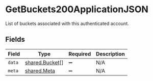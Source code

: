 # GetBuckets200ApplicationJSON

List of buckets associated with this authenticated account.


## Fields

| Field                                            | Type                                             | Required                                         | Description                                      |
| ------------------------------------------------ | ------------------------------------------------ | ------------------------------------------------ | ------------------------------------------------ |
| `data`                                           | [shared.Bucket](../../models/shared/bucket.md)[] | :heavy_minus_sign:                               | N/A                                              |
| `meta`                                           | [shared.Meta](../../models/shared/meta.md)       | :heavy_minus_sign:                               | N/A                                              |